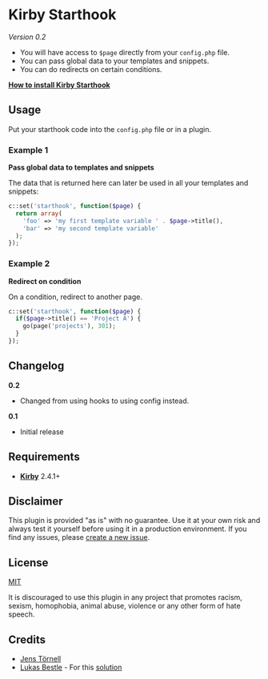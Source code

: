 # Kirby Starthook

*Version 0.2*

- You will have access to `$page` directly from your `config.php` file.
- You can pass global data to your templates and snippets.
- You can do redirects on certain conditions.

**[How to install Kirby Starthook](docs/install.md)**

## Usage

Put your starthook code into the `config.php` file or in a plugin.

### Example 1

**Pass global data to templates and snippets**

The data that is returned here can later be used in all your templates and snippets:

```php
c::set('starthook', function($page) {
  return array(
    'foo' => 'my first template variable ' . $page->title(),
    'bar' => 'my second template variable'
  );
});
```

### Example 2

**Redirect on condition**

On a condition, redirect to another page.

```php
c::set('starthook', function($page) {
  if($page->title() == 'Project A') {
    go(page('projects'), 301);
  }
});
```

## Changelog

**0.2**

- Changed from using hooks to using config instead.

**0.1**

- Initial release

## Requirements

- [**Kirby**](https://getkirby.com/) 2.4.1+

## Disclaimer

This plugin is provided "as is" with no guarantee. Use it at your own risk and always test it yourself before using it in a production environment. If you find any issues, please [create a new issue](https://github.com/jenstornell/kirby-starthook/issues/new).

## License

[MIT](https://opensource.org/licenses/MIT)

It is discouraged to use this plugin in any project that promotes racism, sexism, homophobia, animal abuse, violence or any other form of hate speech.

## Credits

- [Jens Törnell](https://github.com/jenstornell)
- [Lukas Bestle](https://github.com/lukasbestle) - For this [solution](https://forum.getkirby.com/t/kirby-starthook-pass-global-data-to-your-templates-and-snippets/6710/4)